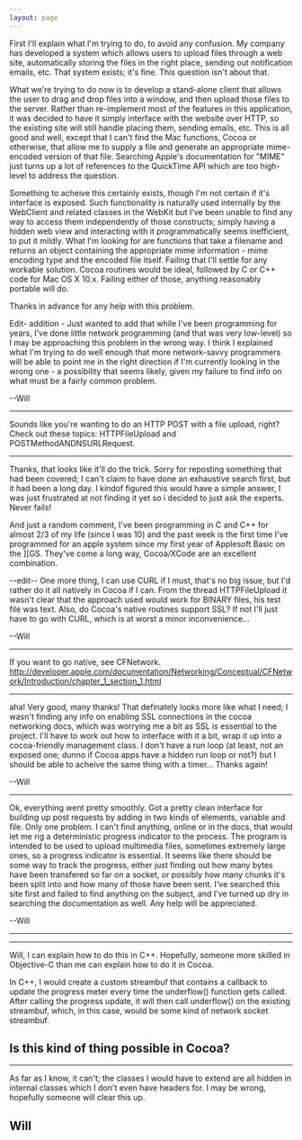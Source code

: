 ```yaml
---
layout: page
---
```




First I'll explain what I'm trying to do, to avoid any confusion. My company has developed a system which allows users to upload files through a web site, automatically storing the files in the right place, sending out notification emails, etc. That system exists; it's fine. This question isn't about that. 

What we're trying to do now is to develop a stand-alone client that allows the user to drag and drop files into a window, and then upload those files to the server. Rather than re-implement most of the features in this application, it was decided to have it simply interface with the website over HTTP, so the existing site will still handle placing them, sending emails, etc. This is all good and well, except that I can't find the Mac functions, Cocoa or otherwise, that allow me to supply a file and generate an appropriate mime-encoded version of that file. Searching Apple's documentation for "MIME" just turns up a lot of references to the QuickTime API which are too high-level to address the question. 

Something to acheive this certainly exists, though I'm not certain if it's interface is exposed. Such functionality is naturally used internally by the WebClient and related classes in the WebKit but I've been unable to find any way to access them independently of those constructs; simply having a hidden web view and interacting with it programmatically seems inefficient, to put it mildly. 
What I'm looking for are functions that take a filename and returns an object containing the appropriate mime information - mime encoding type and the encoded file itself. Failing that I'll settle for any workable solution. Cocoa routines would be ideal, followed by C or C++ code for Mac OS X 10.x. Failing either of those, anything reasonably portable will do.

Thanks in advance for any help with this problem.

Edit- addition -
Just wanted to add that while I've been programming for years, I've done little network programming (and that was very low-level) so I may be approaching this problem in the wrong way. I think I explained what I'm trying to do well enough that more network-savvy programmers will be able to point me in the right direction if I'm currently looking in the wrong one - a possibility that seems likely, given my failure to find info on what must be a fairly common problem.

--Will

----

Sounds like you're wanting to do an HTTP POST with a file upload, right?  Check out these topics:  HTTPFileUpload and POSTMethodANDNSURLRequest.

----
Thanks, that looks like it'll do the trick. Sorry for reposting something that had been covered; I can't claim to have done an exhaustive search first, but it had been a long day. I kindof figured this would have a simple answer, I was just frustrated at not finding it yet so i decided to just ask the experts. Never fails! 

And just a random comment, I've been programming in C and C++ for almost 2/3 of my life (since I was 10) and the past week is the first time I've programmed for an apple system since my first year of Applesoft Basic on the ][GS. They've come a long way, Cocoa/XCode are an excellent combination. 

--edit--
One more thing, I can use CURL if I must, that's no big issue, but I'd rather do it all natively in Cocoa if I can. From the thread HTTPFileUpload it wasn't clear that the approach used would work for BINARY files, his test file was text. Also, do Cocoa's native routines support SSL? If not I'll just have to go with CURL, which is at worst a minor inconvenience...

--Will

----

If you want to go native, see CFNetwork.  http://developer.apple.com/documentation/Networking/Conceptual/CFNetwork/Introduction/chapter_1_section_1.html

----

aha! Very good, many thanks! That definately looks more like what I need; I wasn't finding any info on enabling SSL connections in the cocoa networking docs, which was worrying me a bit as SSL is essential to the project. I'll have to work out how to interface with it a bit, wrap it up into a cocoa-friendly management class. I don't have a run loop (at least, not an exposed one; dunno if Cocoa apps have a hidden run loop or not?) but I should be able to acheive the same thing with a timer... Thanks again!

--Will

----

Ok, everything went pretty smoothly. Got a pretty clean interface for building up post requests by adding in two kinds of elements, variable and file. Only one problem. I can't find anything, online or in the docs, that would let me rig a deterministic progress indicator to the process. The program is intended to be used to upload multimedia files, sometimes extremely large ones, so a progress indicator is essential. It seems like there should be some way to track the progress, either just finding out how many bytes have been transfered so far on a socket, or possibly how many chunks it's been split into and how many of those have been sent. I've searched this site first and failed to find anything on the subject, and I've turned up dry in searching the documentation as well. Any help will be appreciated.

--Will

----

----
Will,
I can explain how to do this in C++. Hopefully, someone more skilled in Objective-C than me can explain how to do it in Cocoa.

In C++, I would create a custom streambuf that contains a callback to update the progress meter every time the underflow() function gets called. After calling the progress update, it will then call underflow() on the existing streambuf, which, in this case, would be some kind of network socket streambuf.

Is this kind of thing possible in Cocoa?
----

----
As far as I know, it can't; the classes I would have to extend are all hidden in internal classes which I don't even have headers for.
I may be wrong, hopefully someone will clear this up.

Will
----
